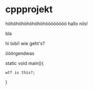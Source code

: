 # cppprojekt

höhöhöhöhöhöhöhöööööööö
hallo nils!

bla

hi tobi! wie geht's?

ööörgendwas

static void main(){

	wtf is this?;

}
